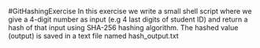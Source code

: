 
#GitHashingExercise 
In this exercise we write a small shell script where we give a 4-digit number as input (e.g 4 last digits of student ID) and return a hash of that input using SHA-256 hashing algorithm.
 The hashed value (output) is saved in a text file named hash_output.txt

